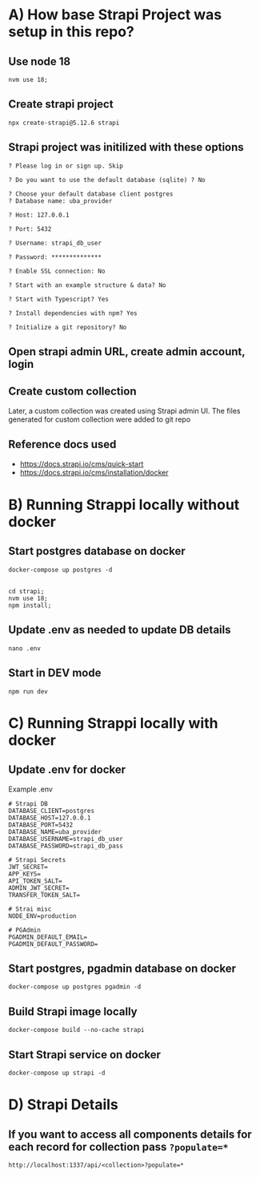 # A) How base Strapi Project was setup in this repo?

## Use node 18
```
nvm use 18;
```

## Create strapi project
```
npx create-strapi@5.12.6 strapi
```

## Strapi project was initilized with these options
```
? Please log in or sign up. Skip

? Do you want to use the default database (sqlite) ? No

? Choose your default database client postgres
? Database name: uba_provider

? Host: 127.0.0.1

? Port: 5432

? Username: strapi_db_user

? Password: **************

? Enable SSL connection: No

? Start with an example structure & data? No

? Start with Typescript? Yes

? Install dependencies with npm? Yes

? Initialize a git repository? No
```

## Open strapi admin URL, create admin account, login

## Create custom collection
Later, a custom collection was created using Strapi admin UI. The files generated for custom collection were added to git repo

## Reference docs used
- https://docs.strapi.io/cms/quick-start
- https://docs.strapi.io/cms/installation/docker


# B) Running Strappi locally without docker
## Start postgres database on docker
```docker-compose up postgres -d```

##
```
cd strapi;
nvm use 18;
npm install;
```

## Update .env as needed to update DB details
```
nano .env
```

## Start in DEV mode
```
npm run dev
```


# C) Running Strappi locally with docker
## Update .env for docker
Example .env

```
# Strapi DB
DATABASE_CLIENT=postgres
DATABASE_HOST=127.0.0.1
DATABASE_PORT=5432
DATABASE_NAME=uba_provider
DATABASE_USERNAME=strapi_db_user
DATABASE_PASSWORD=strapi_db_pass

# Strapi Secrets
JWT_SECRET=
APP_KEYS=
API_TOKEN_SALT=
ADMIN_JWT_SECRET=
TRANSFER_TOKEN_SALT=

# Strai misc
NODE_ENV=production

# PGAdmin
PGADMIN_DEFAULT_EMAIL=
PGADMIN_DEFAULT_PASSWORD=
```

## Start postgres, pgadmin database on docker
```
docker-compose up postgres pgadmin -d
```

## Build Strapi image locally
```
docker-compose build --no-cache strapi 
```

## Start Strapi service on docker
```
docker-compose up strapi -d
```

# D) Strapi Details
## If you want to access all components details for each record for collection pass `?populate=*`
```
http://localhost:1337/api/<collection>?populate=*
```